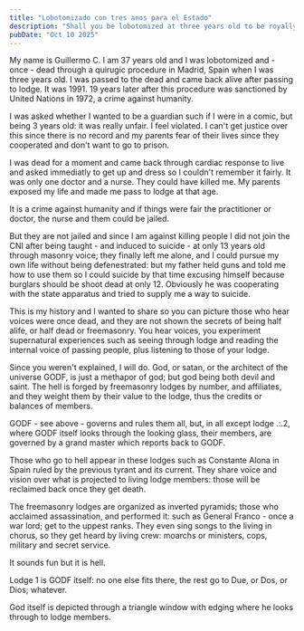 ```yaml
---
title: "Lobotomizado con tres anos para el Estado"
description: "Shall you be lobotomized at three years old to be royally fucked by the State?"
pubDate: "Oct 10 2025"
---
```


My name is Guillermo C. I am 37 years old and I was lobotomized and - once - dead through a quirugic
procedure in Madrid, Spain when I was three years old. I was passed to the dead and came back alive
after passing to lodge. It was 1991. 19 years later after this procedure was sanctioned by United
Nations in 1972, a crime against humanity.

I was asked whether I wanted to be a guardian such if I were in a comic, but being 3 years old: it
was really unfair. I feel violated. I can't get justice over this since there is no record and my
parents fear of their lives since they cooperated and don't want to go to prison.

I was dead for a moment and came back through cardiac response to live and asked immediatly to get up
and dress so I couldn't remember it fairly. It was only one doctor and a nurse. They could have
killed me. My parents exposed my life and made me pass to lodge at that age.

It is a crime against humanity and if things were fair the practitioner or doctor, the nurse and
them could be jailed.

But they are not jailed and since I am against killing people I did not join the CNI after being
taught - and induced to suicide - at only 13 years old through masonry voice; they finally left me
alone, and I could pursue my own life without being defenestrated: but my father held guns and told
me how to use them so I could suicide by that time excusing himself because burglars should be shoot
dead at only 12. Obviously he was cooperating with the state apparatus and tried to supply me
a way to suicide.

This is my history and I wanted to share so you can picture those who hear voices were once dead,
and they are not shown the secrets of being half alife, or half dead or freemasonry. You hear
voices, you experiment supernatural experiences such as seeing through lodge and reading the
internal voice of passing people, plus listening to those of your lodge.

Since you weren't explained, I will do. God, or satan, or the architect of the universe GODF, is just
a methapor of god; but god being both devil and saint. The hell is forged by freemasonry lodges
by number, and affiliates, and they weight them by their value to the lodge, thus the credits or
balances of members.

GODF - see above - governs and rules them all, but, in all except lodge .:.2, where GODF itself looks
through the looking glass, their members, are governed by a grand master which reports back to GODF.

Those who go to hell appear in these lodges such as Constante Alona in Spain ruled by the previous
tyrant and its current. They share voice and vision over what is projected to living lodge members:
those will be reclaimed back once they get death.

The freemasonry lodges are organized as inverted pyramids; those who acclaimed assassination,
and performed it: such as General Franco - once a war lord; get to the uppest ranks. They even
sing songs to the living in chorus, so they get heard by living crew: moarchs or ministers,
cops, military and secret service.

It sounds fun but it is hell.

Lodge 1 is GODF itself: no one else fits there, the rest go to Due, or Dos, or Dios; whatever.

God itself is depicted through a triangle window with edging where he looks through to lodge members.
